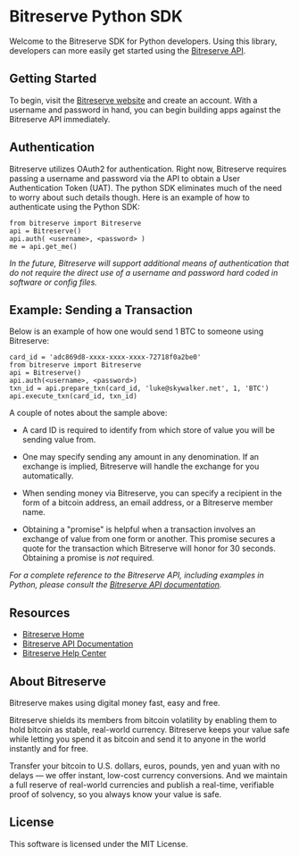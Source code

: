 # Bitreserve Python SDK

Welcome to the Bitreserve SDK for Python developers. Using this library, developers can more easily 
get started using the [Bitreserve API](http://developers.bitreserve.org/api/v1/). 

## Getting Started

To begin, visit the [Bitreserve website](http://bitreserve.org/) and create an account. With a 
username and password in hand, you can begin building apps against the Bitreserve API immediately. 

## Authentication

Bitreserve utilizes OAuth2 for authentication. Right now, Bitreserve requires passing a username 
and password via the API to obtain a User Authentication Token (UAT). The python SDK eliminates much
of the need to worry about such details though. Here is an example of how to authenticate using 
the Python SDK:

    from bitreserve import Bitreserve
    api = Bitreserve()
    api.auth( <username>, <password> )
    me = api.get_me()

*In the future, Bitreserve will support additional means of authentication that do not require the 
direct use of a username and password hard coded in software or config files.*

## Example: Sending a Transaction

Below is an example of how one would send 1 BTC to someone using Bitreserve:

    card_id = 'adc869d8-xxxx-xxxx-xxxx-72718f0a2be0'
    from bitreserve import Bitreserve
    api = Bitreserve()
    api.auth(<username>, <password>)
    txn_id = api.prepare_txn(card_id, 'luke@skywalker.net', 1, 'BTC')
    api.execute_txn(card_id, txn_id)

A couple of notes about the sample above:

* A card ID is required to identify from which store of value you will be sending value from.

* One may specify sending any amount in any denomination. If an exchange is implied, Bitreserve
  will handle the exchange for you automatically.

* When sending money via Bitreserve, you can specify a recipient in the form of a bitcoin address,
  an email address, or a Bitreserve member name.

* Obtaining a "promise" is helpful when a transaction involves an exchange of value from one form
  or another. This promise secures a quote for the transaction which Bitreserve will honor for 30
  seconds. Obtaining a promise is *not* required.

*For a complete reference to the Bitreserve API, including examples in Python, please consult 
the [Bitreserve API documentation](http://developers.bitreserve.org/).*

## Resources

* [Bitreserve Home](http://bitreserve.org/)
* [Bitreserve API Documentation](http://developers.bitreserve.org/)
* [Bitreserve Help Center](http://support.bitreserve.org/)      

## About Bitreserve

Bitreserve makes using digital money fast, easy and free.

Bitreserve shields its members from bitcoin volatility by enabling them to hold bitcoin as stable, 
real-world currency. Bitreserve keeps your value safe while letting you spend it as bitcoin and send 
it to anyone in the world instantly and for free.

Transfer your bitcoin to U.S. dollars, euros, pounds, yen and yuan with no delays — we offer instant, 
low-cost currency conversions. And we maintain a full reserve of real-world currencies and publish a 
real-time, verifiable proof of solvency, so you always know your value is safe.

## License

This software is licensed under the MIT License. 
